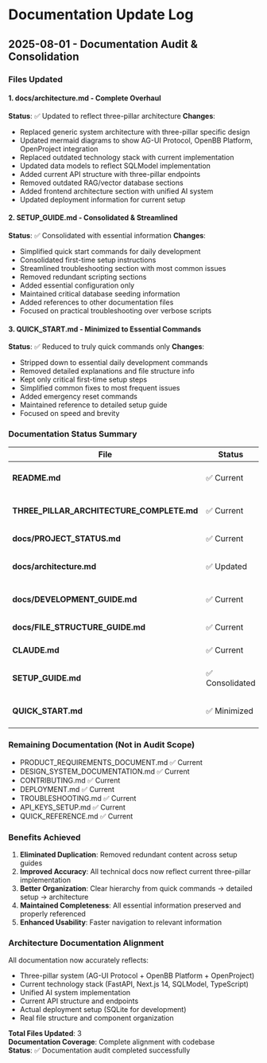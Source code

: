 # Documentation Update Log

## 2025-08-01 - Documentation Audit & Consolidation

### Files Updated

#### 1. docs/architecture.md - Complete Overhaul
**Status**: ✅ Updated to reflect three-pillar architecture
**Changes**:
- Replaced generic system architecture with three-pillar specific design
- Updated mermaid diagrams to show AG-UI Protocol, OpenBB Platform, OpenProject integration
- Replaced outdated technology stack with current implementation
- Updated data models to reflect SQLModel implementation
- Added current API structure with three-pillar endpoints
- Removed outdated RAG/vector database sections
- Added frontend architecture section with unified AI system
- Updated deployment information for current setup

#### 2. SETUP_GUIDE.md - Consolidated & Streamlined  
**Status**: ✅ Consolidated with essential information
**Changes**:
- Simplified quick start commands for daily development
- Consolidated first-time setup instructions
- Streamlined troubleshooting section with most common issues
- Removed redundant scripting sections  
- Added essential configuration only
- Maintained critical database seeding information
- Added references to other documentation files
- Focused on practical troubleshooting over verbose scripts

#### 3. QUICK_START.md - Minimized to Essential Commands
**Status**: ✅ Reduced to truly quick commands only
**Changes**:  
- Stripped down to essential daily development commands
- Removed detailed explanations and file structure info
- Kept only critical first-time setup steps
- Simplified common fixes to most frequent issues
- Added emergency reset commands
- Maintained reference to detailed setup guide
- Focused on speed and brevity

### Documentation Status Summary

| File | Status | Purpose |
|------|--------|---------|
| **README.md** | ✅ Current | Project overview & features |
| **THREE_PILLAR_ARCHITECTURE_COMPLETE.md** | ✅ Current | Master architecture documentation |
| **docs/PROJECT_STATUS.md** | ✅ Current | Project status tracking |
| **docs/architecture.md** | ✅ Updated | Technical three-pillar architecture |
| **docs/DEVELOPMENT_GUIDE.md** | ✅ Current | Three-pillar development guide |
| **docs/FILE_STRUCTURE_GUIDE.md** | ✅ Current | Directory organization |
| **CLAUDE.md** | ✅ Current | AI context & work memories |
| **SETUP_GUIDE.md** | ✅ Consolidated | Detailed setup & troubleshooting |
| **QUICK_START.md** | ✅ Minimized | Essential commands only |

### Remaining Documentation (Not in Audit Scope)
- PRODUCT_REQUIREMENTS_DOCUMENT.md ✅ Current
- DESIGN_SYSTEM_DOCUMENTATION.md ✅ Current  
- CONTRIBUTING.md ✅ Current
- DEPLOYMENT.md ✅ Current
- TROUBLESHOOTING.md ✅ Current
- API_KEYS_SETUP.md ✅ Current
- QUICK_REFERENCE.md ✅ Current

### Benefits Achieved
1. **Eliminated Duplication**: Removed redundant content across setup guides
2. **Improved Accuracy**: All technical docs now reflect current three-pillar implementation
3. **Better Organization**: Clear hierarchy from quick commands → detailed setup → architecture
4. **Maintained Completeness**: All essential information preserved and properly referenced
5. **Enhanced Usability**: Faster navigation to relevant information

### Architecture Documentation Alignment
All documentation now accurately reflects:
- Three-pillar system (AG-UI Protocol + OpenBB Platform + OpenProject)
- Current technology stack (FastAPI, Next.js 14, SQLModel, TypeScript)
- Unified AI system implementation
- Current API structure and endpoints
- Actual deployment setup (SQLite for development)
- Real file structure and component organization

**Total Files Updated**: 3  
**Documentation Coverage**: Complete alignment with codebase  
**Status**: ✅ Documentation audit completed successfully